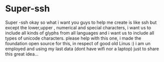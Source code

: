 # Super-ssh
Super -ssh
okay so what i want you guys to help me create is like ssh but except the lower,upper , numerical and special characters, i want us to include all kinds of glyphs from all languages and i want us to include all types of unicode characters. 
please help with this one, i made the foundation open source for this, in respect of good old Linus :) i am un employed and using my last data (dont have wifi nor a laptop) just to share this great idea...
